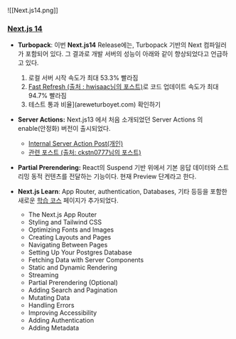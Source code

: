 ![[Next.js14.png]]

### [Next.js 14](https://nextjs.org/blog/next-14)
- **Turbopack**: 이번 **Next.js14** Release에는, Turbopack 기반의 Next 컴파일러가 포함되어 있다. 그 결과로 개발 서버의 성능이 아래와 같이 향상되었다고 언급하고 있다.
	1. 로컬 서버 시작 속도가 최대 53.3% 빨라짐
	2. [Fast Refresh (출처 : hwisaac님의 포스트)](https://velog.io/@hwisaac/NextJS-Fast-Refresh)로 코드 업데이트 속도가 최대 94.7% 빨라짐 
	3. 테스트 통과 비율](areweturboyet.com) 확인하기

- **Server Actions:** Next.js13 에서 처음 소개되었던 Server Actions 의 enable(안정화) 버전이 출시되었다. 
	- [Internal Server Action Post(개인)](obsidian://open?vault=obsidian&file=Next.js%2FServer%20Action%20%EC%82%AC%EC%9A%A9%ED%95%98%EA%B8%B0) 
	- [관련 포스트  (출처: ckstn0777님의 포스트)](https://velog.io/@ckstn0777/Next.js-13.4-Server-Actions%EC%97%90-%EB%8C%80%ED%95%B4%EC%84%9C)

- **Partial Prerendering:**  React의 Suspend 기반 위에서 기본 응답 데이터와 스트리밍 동적 컨텐츠를 전달하는 기능이다. 현재 Preview 단계라고 한다.

- **Next.js Learn**: App Router, authentication, Databases, 기타 등등을 포함한 새로운 [학습 코스](https://nextjs.org/learn) 페이지가 추가되었다.
	- The Next.js App Router
	- Styling and Tailwind CSS
	- Optimizing Fonts and Images
	- Creating Layouts and Pages
	- Navigating Between Pages
	- Setting Up Your Postgres Database
	- Fetching Data with Server Components
	- Static and Dynamic Rendering
	- Streaming
	- Partial Prerendering (Optional)
	- Adding Search and Pagination
	- Mutating Data
	- Handling Errors
	- Improving Accessibility
	- Adding Authentication
	- Adding Metadata
